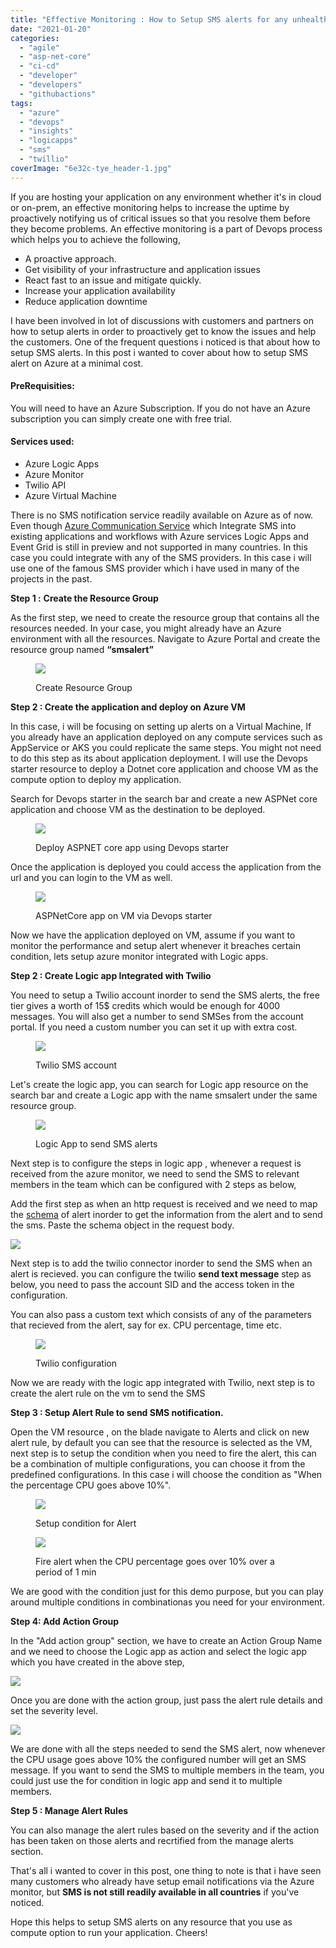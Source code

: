 ```yaml
---
title: "Effective Monitoring : How to Setup SMS alerts for any unhealthy resource on Azure"
date: "2021-01-20"
categories: 
  - "agile"
  - "asp-net-core"
  - "ci-cd"
  - "developer"
  - "developers"
  - "githubactions"
tags: 
  - "azure"
  - "devops"
  - "insights"
  - "logicapps"
  - "sms"
  - "twillio"
coverImage: "6e32c-tye_header-1.jpg"
---
```


If you are hosting your application on any environment whether it's in cloud or on-prem, an effective monitoring helps to increase the uptime by proactively notifying us of critical issues so that you resolve them before they become problems. An effective monitoring is a part of Devops process which helps you to achieve the following,

- A proactive approach.
- Get visibility of your infrastructure and application issues
- React fast to an issue and mitigate quickly.
- Increase your application availability
- Reduce application downtime

I have been involved in lot of discussions with customers and partners on how to setup alerts in order to proactively get to know the issues and help the customers. One of the frequent questions i noticed is that about how to setup SMS alerts. In this post i wanted to cover about how to setup SMS alert on Azure at a minimal cost.

#### PreRequisities:

You will need to have an Azure Subscription. If you do not have an Azure subscription you can simply create one with free trial.

#### Services used:

- Azure Logic Apps
- Azure Monitor
- Twilio API
- Azure Virtual Machine

There is no SMS notification service readily available on Azure as of now. Even though [Azure Communication Service](https://azure.microsoft.com/en-us/services/communication-services/) which Integrate SMS into existing applications and workflows with Azure services Logic Apps and Event Grid is still in preview and not supported in many countries. In this case you could integrate with any of the SMS providers. In this case i will use one of the famous SMS provider which i have used in many of the projects in the past.

**Step 1 :** **Create the Resource Group**

As the first step, we need to create the resource group that contains all the resources needed. In your case, you might already have an Azure environment with all the resources. Navigate to Azure Portal and create the resource group named **“smsalert”**

<figure>

![](images/d311b-image.png)

<figcaption>

Create Resource Group

</figcaption>

</figure>

**Step 2 : Create the application and deploy on Azure VM**

In this case, i will be focusing on setting up alerts on a Virtual Machine, If you already have an application deployed on any compute services such as AppService or AKS you could replicate the same steps. You might not need to do this step as its about application deployment. I will use the Devops starter resource to deploy a Dotnet core application and choose VM as the compute option to deploy my application.

Search for Devops starter in the search bar and create a new ASPNet core application and choose VM as the destination to be deployed.

<figure>

![](https://i2.wp.com/sajeetharan.com/wp-content/uploads/2021/02/image-1.png?fit=900%2C418&ssl=1)

<figcaption>

Deploy ASPNET core app using Devops starter

</figcaption>

</figure>

Once the application is deployed you could access the application from the url and you can login to the VM as well.

<figure>

![](https://i1.wp.com/sajeetharan.com/wp-content/uploads/2021/02/image-2.png?fit=900%2C541&ssl=1)

<figcaption>

ASPNetCore app on VM via Devops starter

</figcaption>

</figure>

Now we have the application deployed on VM, assume if you want to monitor the performance and setup alert whenever it breaches certain condition, lets setup azure monitor integrated with Logic apps.

**Step 2 : Create Logic app Integrated with Twilio**

You need to setup a Twilio account inorder to send the SMS alerts, the free tier gives a worth of 15$ credits which would be enough for 4000 messages. You will also get a number to send SMSes from the account portal. If you need a custom number you can set it up with extra cost.

<figure>

![](images/d509a-image-5.png)

<figcaption>

Twilio SMS account

</figcaption>

</figure>

Let's create the logic app, you can search for Logic app resource on the search bar and create a Logic app with the name smsalert under the same resource group.

<figure>

![](images/1370f-image-6.png)

<figcaption>

Logic App to send SMS alerts

</figcaption>

</figure>

Next step is to configure the steps in logic app , whenever a request is received from the azure monitor, we need to send the SMS to relevant members in the team which can be configured with 2 steps as below,

Add the first step as when an http request is received and we need to map the [schema](https://docs.microsoft.com/en-us/azure/azure-monitor/platform/alerts-common-schema-integrations) of alert inorder to get the information from the alert and to send the sms. Paste the schema object in the request body.

![](images/b2f6c-image-7.png)

Next step is to add the twilio connector inorder to send the SMS when an alert is recieved. you can configure the twilio **send text message** step as below, you need to pass the account SID and the access token in the configuration.

You can also pass a custom text which consists of any of the parameters that recieved from the alert, say for ex. CPU percentage, time etc.

<figure>

![](images/f1948-image-8.png)

<figcaption>

Twilio configuration

</figcaption>

</figure>

Now we are ready with the logic app integrated with Twilio, next step is to create the alert rule on the vm to send the SMS

**Step 3 : Setup Alert Rule to send SMS notification.**

Open the VM resource , on the blade navigate to Alerts and click on new alert rule, by default you can see that the resource is selected as the VM, next step is to setup the condition when you need to fire the alert, this can be a combination of multiple configurations, you can choose it from the predefined configurations. In this case i will choose the condition as "When the percentage CPU goes above 10%".

<figure>

![](https://i2.wp.com/sajeetharan.com/wp-content/uploads/2021/02/image-10.png?fit=900%2C261&ssl=1)

<figcaption>

Setup condition for Alert

</figcaption>

</figure>

<figure>

![](images/90737-image-11.png)

<figcaption>

Fire alert when the CPU percentage goes over 10% over a period of 1 min

</figcaption>

</figure>

We are good with the condition just for this demo purpose, but you can play around multiple conditions in combinationas you need for your environment.

**Step 4: Add Action Group**

In the "Add action group" section, we have to create an Action Group Name and we need to choose the Logic app as action and select the logic app which you have created in the above step,

![](https://i2.wp.com/sajeetharan.com/wp-content/uploads/2021/02/image-12.png?fit=900%2C257&ssl=1)

Once you are done with the action group, just pass the alert rule details and set the severity level.

![](images/d90fd-image-13.png)

We are done with all the steps needed to send the SMS alert, now whenever the CPU usage goes above 10% the configured number will get an SMS message. If you want to send the SMS to multiple members in the team, you could just use the for condition in logic app and send it to multiple members.

**Step 5 : Manage Alert Rules**

You can also manage the alert rules based on the severity and if the action has been taken on those alerts and recrtified from the manage alerts section.

That's all i wanted to cover in this post, one thing to note is that i have seen many customers who already have setup email notifications via the Azure monitor, but **SMS is not still readily available in all countries** if you've noticed.

Hope this helps to setup SMS alerts on any resource that you use as compute option to run your application. Cheers!
